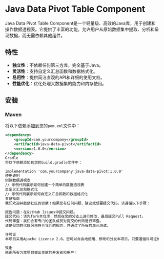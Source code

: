 # Java Data Pivot Table Component

Java Data Pivot Table Component是一个轻量级、高效的Java库，用于创建和操作数据透视表。它提供了丰富的功能，允许用户从原始数据集中提取、分析和呈现数据，而无需依赖其他组件。

## 特性

- **独立性**：不依赖任何第三方库，完全基于Java。
- **灵活性**：支持自定义汇总函数和数据格式化。
- **易用性**：提供简洁直观的API和详细的使用文档。
- **性能优化**：优化处理大数据集的能力和内存使用。

## 安装

### Maven
将以下依赖添加到您的`pom.xml`文件中：
```xml
<dependency>
    <groupId>com.yourcompany</groupId>
    <artifactId>java-data-pivot</artifactId>
    <version>1.0.0</version>
</dependency>
Gradle
将以下依赖添加到您的build.gradle文件中：

implementation 'com.yourcompany:java-data-pivot:1.0.0'
使用说明
创建数据透视表
// 示例代码展示如何创建一个简单的数据透视表
自定义汇总和格式化
// 示例代码展示如何自定义汇总函数和数据格式化
贡献指南
我们欢迎并鼓励社区的贡献！如果您有任何问题、建议或想要提交代码，请遵循以下步骤：

报告问题：在GitHub Issues中提交问题。
提交代码：请先fork本仓库，然后在您的分支上进行修改，最后提交Pull Request。
代码审查：我们会有专门的团队成员对提交的代码进行审查。
请确保您的代码风格符合我们的规范，并通过了所有的单元测试。

许可证
本项目采用Apache License 2.0。您可以自由地使用、修改和分发本项目，只要遵循许可证的规定。

致谢
感谢所有为本项目做出贡献的开发者和用户！
